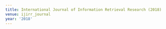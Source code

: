 ```yaml
---
title: International Journal of Information Retrieval Research (2018)
venue: ijirr_journal
year: '2018'
---
```

